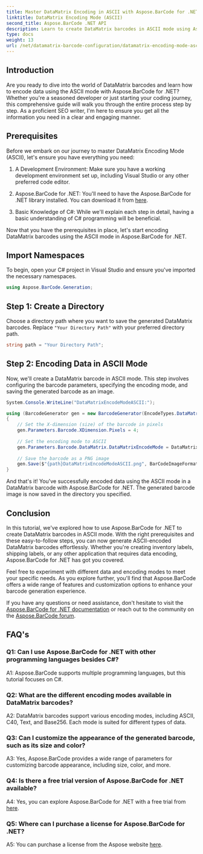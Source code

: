 ```yaml
---
title: Master DataMatrix Encoding in ASCII with Aspose.BarCode for .NET
linktitle: DataMatrix Encoding Mode (ASCII)
second_title: Aspose.BarCode .NET API
description: Learn to create DataMatrix barcodes in ASCII mode using Aspose.BarCode for .NET. Step-by-step guide for developers.
type: docs
weight: 13
url: /net/datamatrix-barcode-configuration/datamatrix-encoding-mode-ascii/
---
```

## Introduction

Are you ready to dive into the world of DataMatrix barcodes and learn how to encode data using the ASCII mode with Aspose.BarCode for .NET? Whether you're a seasoned developer or just starting your coding journey, this comprehensive guide will walk you through the entire process step by step. As a proficient SEO writer, I'm here to ensure you get all the information you need in a clear and engaging manner.

## Prerequisites

Before we embark on our journey to master DataMatrix Encoding Mode (ASCII), let's ensure you have everything you need:

1. A Development Environment: Make sure you have a working development environment set up, including Visual Studio or any other preferred code editor.

2. Aspose.BarCode for .NET: You'll need to have the Aspose.BarCode for .NET library installed. You can download it from [here](https://releases.aspose.com/barcode/net/).

3. Basic Knowledge of C#: While we'll explain each step in detail, having a basic understanding of C# programming will be beneficial.

Now that you have the prerequisites in place, let's start encoding DataMatrix barcodes using the ASCII mode in Aspose.BarCode for .NET.

## Import Namespaces

To begin, open your C# project in Visual Studio and ensure you've imported the necessary namespaces.

```csharp
using Aspose.BarCode.Generation;
```

## Step 1: Create a Directory

Choose a directory path where you want to save the generated DataMatrix barcodes. Replace `"Your Directory Path"` with your preferred directory path.

```csharp
string path = "Your Directory Path";
```

## Step 2: Encoding Data in ASCII Mode

Now, we'll create a DataMatrix barcode in ASCII mode. This step involves configuring the barcode parameters, specifying the encoding mode, and saving the generated barcode as an image.

```csharp
System.Console.WriteLine("DataMatrixEncodeModeASCII:");

using (BarcodeGenerator gen = new BarcodeGenerator(EncodeTypes.DataMatrix, "Aspose"))
{
    // Set the X-dimension (size) of the barcode in pixels
    gen.Parameters.Barcode.XDimension.Pixels = 4;
    
    // Set the encoding mode to ASCII
    gen.Parameters.Barcode.DataMatrix.DataMatrixEncodeMode = DataMatrixEncodeMode.ASCII;
    
    // Save the barcode as a PNG image
    gen.Save($"{path}DataMatrixEncodeModeASCII.png", BarCodeImageFormat.Png);
}
```

And that's it! You've successfully encoded data using the ASCII mode in a DataMatrix barcode with Aspose.BarCode for .NET. The generated barcode image is now saved in the directory you specified.

## Conclusion

In this tutorial, we've explored how to use Aspose.BarCode for .NET to create DataMatrix barcodes in ASCII mode. With the right prerequisites and these easy-to-follow steps, you can now generate ASCII-encoded DataMatrix barcodes effortlessly. Whether you're creating inventory labels, shipping labels, or any other application that requires data encoding, Aspose.BarCode for .NET has got you covered.

Feel free to experiment with different data and encoding modes to meet your specific needs. As you explore further, you'll find that Aspose.BarCode offers a wide range of features and customization options to enhance your barcode generation experience.

If you have any questions or need assistance, don't hesitate to visit the [Aspose.BarCode for .NET documentation](https://reference.aspose.com/barcode/net/) or reach out to the community on the [Aspose.BarCode forum](https://forum.aspose.com/c/barcode/13).

## FAQ's

### Q1: Can I use Aspose.BarCode for .NET with other programming languages besides C#?

A1: Aspose.BarCode supports multiple programming languages, but this tutorial focuses on C#.

### Q2: What are the different encoding modes available in DataMatrix barcodes?

A2: DataMatrix barcodes support various encoding modes, including ASCII, C40, Text, and Base256. Each mode is suited for different types of data.

### Q3: Can I customize the appearance of the generated barcode, such as its size and color?

A3: Yes, Aspose.BarCode provides a wide range of parameters for customizing barcode appearance, including size, color, and more.

### Q4: Is there a free trial version of Aspose.BarCode for .NET available?

A4: Yes, you can explore Aspose.BarCode for .NET with a free trial from [here](https://releases.aspose.com/).

### Q5: Where can I purchase a license for Aspose.BarCode for .NET?

A5: You can purchase a license from the Aspose website [here](https://purchase.aspose.com/buy).
